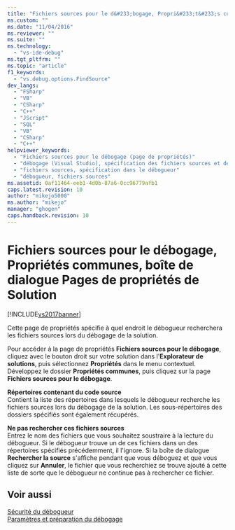```yaml
---
title: "Fichiers sources pour le d&#233;bogage, Propri&#233;t&#233;s communes, bo&#238;te de dialogue Pages de propri&#233;t&#233;s de Solution | Microsoft Docs"
ms.custom: ""
ms.date: "11/04/2016"
ms.reviewer: ""
ms.suite: ""
ms.technology: 
  - "vs-ide-debug"
ms.tgt_pltfrm: ""
ms.topic: "article"
f1_keywords: 
  - "vs.debug.options.FindSource"
dev_langs: 
  - "FSharp"
  - "VB"
  - "CSharp"
  - "C++"
  - "JScript"
  - "SQL"
  - "VB"
  - "CSharp"
  - "C++"
helpviewer_keywords: 
  - "Fichiers sources pour le débogage (page de propriétés)"
  - "débogage (Visual Studio), spécification des fichiers sources et de symboles"
  - "fichiers sources, spécification dans le débogueur"
  - "débogueur, fichiers sources"
ms.assetid: 0af11464-eeb1-4d0b-87a6-0cc96779afb1
caps.latest.revision: 10
author: "mikejo5000"
ms.author: "mikejo"
manager: "ghogen"
caps.handback.revision: 10
---
```

# Fichiers sources pour le d&#233;bogage, Propri&#233;t&#233;s communes, bo&#238;te de dialogue Pages de propri&#233;t&#233;s de Solution
[!INCLUDE[vs2017banner](../code-quality/includes/vs2017banner.md)]

Cette page de propriétés spécifie à quel endroit le débogueur recherchera les fichiers sources lors du débogage de la solution.  
  
 Pour accéder à la page de propriétés **Fichiers sources pour le débogage**, cliquez avec le bouton droit sur votre solution dans l'**Explorateur de solutions**, puis sélectionnez **Propriétés** dans le menu contextuel.  Développez le dossier **Propriétés communes**, puis cliquez sur la page **Fichiers sources pour le débogage**.  
  
 **Répertoires contenant du code source**  
 Contient la liste des répertoires dans lesquels le débogueur recherche les fichiers sources lors du débogage de la solution.  Les sous\-répertoires des dossiers spécifiés sont également récupérés.  
  
 **Ne pas rechercher ces fichiers sources**  
 Entrez le nom des fichiers que vous souhaitez soustraire à la lecture du débogueur.  Si le débogueur trouve un de ces fichiers dans un des répertoires spécifiés précédemment, il l'ignore.  Si la boîte de dialogue **Rechercher la source** s'affiche pendant que vous déboguez et que vous cliquez sur **Annuler**, le fichier que vous recherchiez se trouve ajouté à cette liste de sorte que le débogueur ne continue pas à rechercher ce fichier.  
  
## Voir aussi  
 [Sécurité du débogueur](../debugger/debugger-security.md)   
 [Paramètres et préparation du débogage](../debugger/debugger-settings-and-preparation.md)